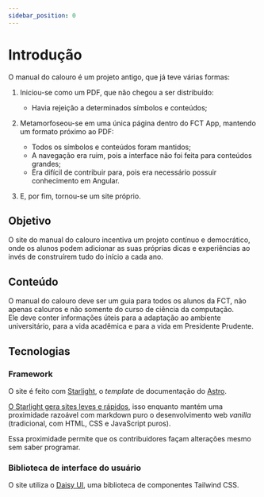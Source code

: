 ```yaml
---
sidebar_position: 0
---
```


# Introdução

O manual do calouro é um projeto antigo, que já teve várias formas:

1. Iniciou-se como um PDF, que não chegou a ser distribuído:

   - Havia rejeição a determinados símbolos e conteúdos;

1. Metamorfoseou-se em uma única página dentro do FCT App, mantendo um formato próximo ao PDF:

   - Todos os símbolos e conteúdos foram mantidos;
   - A navegação era ruim, pois a interface não foi feita para conteúdos grandes;
   - Era difícil de contribuir para, pois era necessário possuir conhecimento em Angular.

1. E, por fim, tornou-se um site próprio.

## Objetivo

O site do manual do calouro incentiva um projeto contínuo e democrático, onde os alunos podem adicionar as suas próprias dicas e experiências ao invés de construírem tudo do início a cada ano.

## Conteúdo

O manual do calouro deve ser um guia para todos os alunos da FCT, não apenas calouros e não somente do curso de ciência da computação.  
Ele deve conter informações úteis para a adaptação ao ambiente universitário, para a vida acadêmica e para a vida em Presidente Prudente.

## Tecnologias

### Framework

O site é feito com [Starlight](https://starlight.astro.build/), o _template_ de documentação do [Astro](https://astro.build/).

[O Starlight gera sites leves e rápidos](https://astro.build/blog/2023-web-framework-performance-report/), isso enquanto mantém uma proximidade razoável com markdown puro o desenvolvimento web _vanilla_ (tradicional, com HTML, CSS e JavaScript puros).

Essa proximidade permite que os contribuidores façam alterações mesmo sem saber programar.

### Biblioteca de interface do usuário

O site utiliza o [Daisy UI](https://github.com/saadeghi/daisyui), uma biblioteca de componentes Tailwind CSS.
